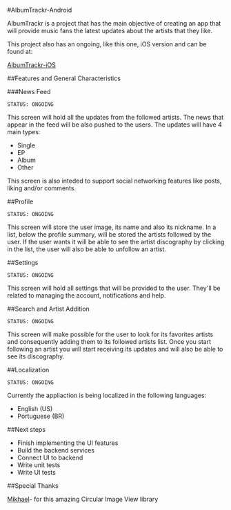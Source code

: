#AlbumTrackr-Android

AlbumTrackr is a project that has the main objective of creating an app that will provide music fans the latest updates about the artists that they like.

This project also has an ongoing, like this one, iOS version and can be found at:

[AlbumTrackr-iOS](https://github.com/kallahir/AlbumTrackr-iOS)

##Features and General Characteristics

###News Feed

```
STATUS: ONGOING
```
This screen will hold all the updates from the followed artists. The news that appear in the feed will be also pushed to the users. The updates will have 4 main types:

- Single
- EP
- Album
- Other

This screen is also inteded to support social networking features like posts, liking and/or comments.

##Profile

```
STATUS: ONGOING
```
This screen will store the user image, its name and also its nickname. In a list, below the profile summary, will be stored the artists followed by the user. If the user wants it will be able to see the artist discography by clicking in the list, the user will also be able to unfollow an artist.

##Settings

```
STATUS: ONGOING
```

This screen will hold all settings that will be provided to the user. They'll be related to managing the account, notifications and help.

##Search and Artist Addition

```
STATUS: ONGOING
```

This screen will make possible for the user to look for its favorites artists and consequently adding them to its followed artists list. Once you start following an artist you will start receiving its updates and will also be able to see its discography.

##Localization

```
STATUS: ONGOING
```

Currently the appliaction is being localized in the following languages:

- English (US)
- Portuguese (BR)

##Next steps

- Finish implementing the UI features
- Build the backend services
- Connect UI to backend
- Write unit tests
- Write UI tests

##Special Thanks

[Mikhael](https://github.com/lopspower/CircularImageView)- for this amazing Circular Image View library
